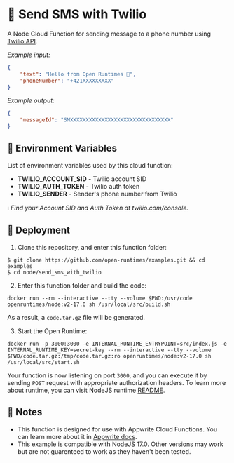 # 📱 Send SMS with Twilio

A Node Cloud Function for sending message to a phone number using [Twilio API](https://www.twilio.com/docs/usage/api).

_Example input:_

```json
{
    "text": "Hello from Open Runtimes 👋",
    "phoneNumber": "+421XXXXXXXXX"
}
```

_Example output:_

```json
{
    "messageId": "SMXXXXXXXXXXXXXXXXXXXXXXXXXXXXXXXX"
}
```

## 📝 Environment Variables

List of environment variables used by this cloud function:

- **TWILIO_ACCOUNT_SID** - Twilio account SID
- **TWILIO_AUTH_TOKEN** - Twilio auth token
- **TWILIO_SENDER** - Sender's phone number from Twilio

ℹ️ _Find your Account SID and Auth Token at twilio.com/console._

## 🚀 Deployment

1. Clone this repository, and enter this function folder:

```
$ git clone https://github.com/open-runtimes/examples.git && cd examples
$ cd node/send_sms_with_twilio
```

2. Enter this function folder and build the code:
```
docker run --rm --interactive --tty --volume $PWD:/usr/code openruntimes/node:v2-17.0 sh /usr/local/src/build.sh
```
As a result, a `code.tar.gz` file will be generated.

3. Start the Open Runtime:
```
docker run -p 3000:3000 -e INTERNAL_RUNTIME_ENTRYPOINT=src/index.js -e INTERNAL_RUNTIME_KEY=secret-key --rm --interactive --tty --volume $PWD/code.tar.gz:/tmp/code.tar.gz:ro openruntimes/node:v2-17.0 sh /usr/local/src/start.sh
```

Your function is now listening on port `3000`, and you can execute it by sending `POST` request with appropriate authorization headers. To learn more about runtime, you can visit NodeJS runtime [README](https://github.com/open-runtimes/open-runtimes/tree/main/runtimes/node-17.0).

## 📝 Notes
 - This function is designed for use with Appwrite Cloud Functions. You can learn more about it in [Appwrite docs](https://appwrite.io/docs/functions).
 - This example is compatible with NodeJS 17.0. Other versions may work but are not guarenteed to work as they haven't been tested.